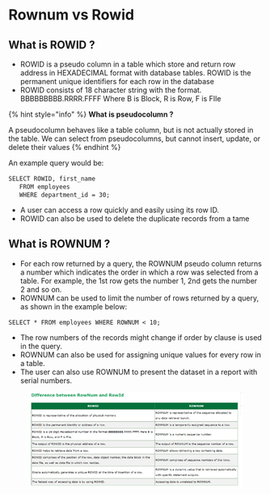 # Rownum vs Rowid

## What is ROWID ?

* ROWID is a pseudo column in a table which store and return row address in HEXADECIMAL format with database tables. ROWID is the permanent unique identifiers for each row in the database
* ROWID consists of 18 character string with the format. BBBBBBBBB.RRRR.FFFF Where B is Block, R is Row, F is FIle

{% hint style="info" %}
**What is pseudocolumn ?**

A pseudocolumn behaves like a table column, but is not actually stored in the table. We can select from pseudocolumns, but cannot insert, update, or delete their values
{% endhint %}

An example query would be:

```
SELECT ROWID, first_name  
   FROM employees
   WHERE department_id = 30;
```

* A user can access a row quickly and easily using its row ID.
* ROWID can also be used to delete the duplicate records from a tame

## What is ROWNUM ?

* For each row returned by a query, the ROWNUM pseudo column returns a number which indicates the order in which a row was selected from a table. For example, the 1st row gets the number 1, 2nd gets the number 2 and so on.
* ROWNUM can be used to limit the number of rows returned by a query, as shown in the example below:

```
SELECT * FROM employees WHERE ROWNUM < 10;
```

* The row numbers of the records might change if order by clause is used in the query.
* ROWNUM can also be used for assigning unique values for every row in a table.
* The user can also use ROWNUM to present the dataset in a report with serial numbers.

<figure><img src="../../../../../.gitbook/assets/image (5) (1) (1).png" alt="" width="488"><figcaption></figcaption></figure>

